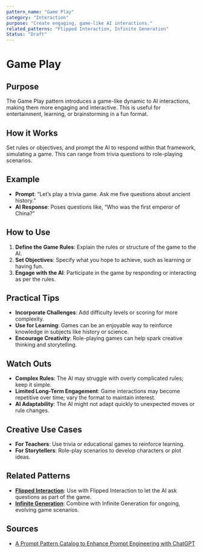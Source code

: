 ```yaml
---
pattern_name: "Game Play"
category: "Interaction"
purpose: "Create engaging, game-like AI interactions."
related_patterns: "Flipped Interaction, Infinite Generation"
Status: "Draft"
---
```


# Game Play

## Purpose
The Game Play pattern introduces a game-like dynamic to AI interactions, making them more engaging and interactive. This is useful for entertainment, learning, or brainstorming in a fun format.

## How it Works
Set rules or objectives, and prompt the AI to respond within that framework, simulating a game. This can range from trivia questions to role-playing scenarios.

## Example
- **Prompt**: “Let’s play a trivia game. Ask me five questions about ancient history.”
- **AI Response**: Poses questions like, “Who was the first emperor of China?”

## How to Use
1. **Define the Game Rules**: Explain the rules or structure of the game to the AI.
2. **Set Objectives**: Specify what you hope to achieve, such as learning or having fun.
3. **Engage with the AI**: Participate in the game by responding or interacting as per the rules.

## Practical Tips
- **Incorporate Challenges**: Add difficulty levels or scoring for more complexity.
- **Use for Learning**: Games can be an enjoyable way to reinforce knowledge in subjects like history or science.
- **Encourage Creativity**: Role-playing games can help spark creative thinking and storytelling.

## Watch Outs
- **Complex Rules**: The AI may struggle with overly complicated rules; keep it simple.
- **Limited Long-Term Engagement**: Game interactions may become repetitive over time; vary the format to maintain interest.
- **AI Adaptability**: The AI might not adapt quickly to unexpected moves or rule changes.

## Creative Use Cases
- **For Teachers**: Use trivia or educational games to reinforce learning.
- **For Storytellers**: Role-play scenarios to develop characters or plot ideas.

## Related Patterns
- **[Flipped Interaction](flipped-interaction.md)**: Use with Flipped Interaction to let the AI ask questions as part of the game.
- **[Infinite Generation](infinite-generation.md)**: Combine with Infinite Generation for ongoing, evolving game scenarios.

## Sources
- [A Prompt Pattern Catalog to Enhance Prompt Engineering with ChatGPT](https://arxiv.org/pdf/2302.11382)